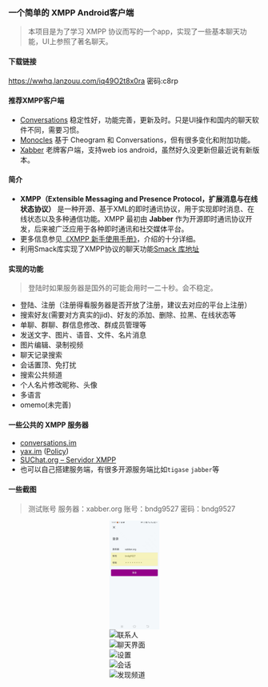 ### 一个简单的 XMPP Android客户端

> 本项目是为了学习 XMPP 协议而写的一个app，实现了一些基本聊天功能，UI上参照了著名聊天。

#### 下载链接
https://wwhq.lanzouu.com/iq49O2t8x0ra
密码:c8rp
#### 推荐XMPP客户端

- [Conversations](https://codeberg.org/iNPUTmice/Conversations) 稳定性好，功能完善，更新及时。只是UI操作和国内的聊天软件不同，需要习惯。
- [Monocles](https://f-droid.org/packages/de.monocles.chat/) 基于 Cheogram 和 Conversations，但有很多变化和附加功能。
- [Xabber](https://github.com/redsolution/xabber-android) 老牌客户端，支持web ios android，虽然好久没更新但最近说有新版本。

#### 简介

- **XMPP（Extensible Messaging and Presence Protocol，扩展消息与在线状态协议）** 是一种开源、基于XML的即时通讯协议，用于实现即时消息、在线状态以及多种通信功能。XMPP 最初由 **Jabber** 作为开源即时通讯协议开发，后来被广泛应用于各种即时通讯和社交媒体平台。
- 更多信息参见[《XMPP 新⼿使⽤⼿册》](https://xmppjx.codeberg.page/xssysc.html)，介绍的十分详细。
- 利用Smack库实现了XMPP协议的聊天功能[Smack 库地址](https://github.com/igniterealtime/Smack)

#### 实现的功能
> 登陆时如果服务器是国外的可能会用时一二十秒。会不稳定。
- 登陆、注册（注册得看服务器是否开放了注册，建议去对应的平台上注册）
- 搜索好友(需要对方真实的jid)、好友的添加、删除、拉黑、在线状态等
- 单聊、群聊、群信息修改、群成员管理等
- 发送文字、图片、语音、文件、名片消息
- 图片编辑、录制视频
- 聊天记录搜索
- 会话置顶、免打扰
- 搜索公共频道
- 个人名片修改昵称、头像
- 多语言
- omemo(未完善)

#### 一些公共的 XMPP 服务器

- [conversations.im](http://conversations.im/)
- [yax.im](https://yaxim.org/yax.im/) ([Policy](https://yaxim.org/yax.im/tos/))
- [SUChat.org – Servidor XMPP](https://www.suchat.org/)
- 也可以自己搭建服务端，有很多开源服务端比如`tigase` `jabber`等

#### 一些截图
 > 测试账号 服务器：xabber.org 账号：bndg9527 密码：bndg9527

<img src="./screenshot/login.jpg" alt="登录" title="登录" style="width: 20%; display: block; margin: auto;" />
<img src="https://github.com/user-attachments/assets/d57562a0-8bf3-4454-93a1-d5b9cc3dd8c1" alt="联系人" title="联系人" style="width: 20%; display: block; margin: auto;" />
<img src="https://github.com/user-attachments/assets/446ba690-8c28-42f3-8fd6-41e9535aaa20" alt="聊天界面" title="聊天界面" style="width: 20%; display: block; margin: auto;" />
<img src="https://github.com/user-attachments/assets/3deed7dc-56d9-4d3f-a6c5-73da21b6178d" alt="设置" title="设置" style="width: 20%; display: block; margin: auto;" />
<img src="https://github.com/user-attachments/assets/60770ca3-027d-499e-ab7b-f4ce4ee8a564" alt="会话" title="会话" style="width: 20%; display: block; margin: auto;" />
<img src="https://github.com/user-attachments/assets/e8f164a8-3e58-49c7-9db2-b8dff0997909" alt="发现频道" title="发现频道" style="width: 20%; display: block; margin: auto;" />





